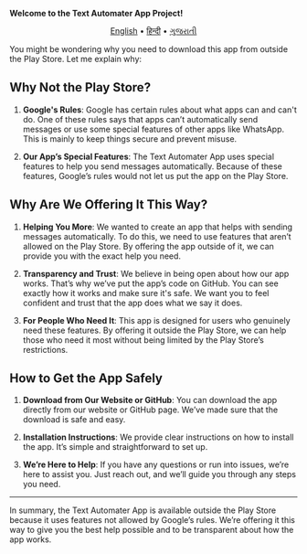 **Welcome to the Text Automater App Project!**

<p align="center">
  <a href="README_en.md">English</a> • 
  <a href="README_hi.md">हिन्दी</a> • 
  <a href="README_gu.md">ગુજરાતી</a>
</p>

You might be wondering why you need to download this app from outside the Play Store. Let me explain why:

## Why Not the Play Store?

1. **Google's Rules**: Google has certain rules about what apps can and can't do. One of these rules says that apps can’t automatically send messages or use some special features of other apps like WhatsApp. This is mainly to keep things secure and prevent misuse.

2. **Our App’s Special Features**: The Text Automater App uses special features to help you send messages automatically. Because of these features, Google’s rules would not let us put the app on the Play Store.

## Why Are We Offering It This Way?

1. **Helping You More**: We wanted to create an app that helps with sending messages automatically. To do this, we need to use features that aren’t allowed on the Play Store. By offering the app outside of it, we can provide you with the exact help you need.

2. **Transparency and Trust**: We believe in being open about how our app works. That’s why we’ve put the app’s code on GitHub. You can see exactly how it works and make sure it's safe. We want you to feel confident and trust that the app does what we say it does.

3. **For People Who Need It**: This app is designed for users who genuinely need these features. By offering it outside the Play Store, we can help those who need it most without being limited by the Play Store’s restrictions.

## How to Get the App Safely

1. **Download from Our Website or GitHub**: You can download the app directly from our website or GitHub page. We’ve made sure that the download is safe and easy.

2. **Installation Instructions**: We provide clear instructions on how to install the app. It’s simple and straightforward to set up.

3. **We’re Here to Help**: If you have any questions or run into issues, we’re here to assist you. Just reach out, and we’ll guide you through any steps you need.

---

In summary, the Text Automater App is available outside the Play Store because it uses features not allowed by Google’s rules. We’re offering it this way to give you the best help possible and to be transparent about how the app works.
